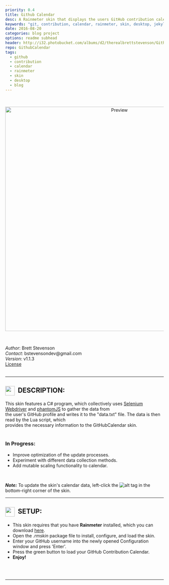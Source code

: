 ```yaml
---
priority: 0.4
title: Github Calendar
desc: A Rainmeter skin that displays the users GitHub contribution calendar
keywords: "git, contribution, calendar, rainmeter, skin, desktop, jekyll, blog, github"
date: 2016-08-20
categories: blog project
options: readme subhead
header: http://i32.photobucket.com/albums/d2/therealbrettstevenson/Github/GithubCalendar/git2_zpsjx72lsmu.png
repo: GithubCalendar
tags:
  - github
  - contribution
  - calendar
  - rainmeter
  - skin
  - desktop
  - blog
---  
```


<br>  
  <p align="center">
  <img src="http://i32.photobucket.com/albums/d2/therealbrettstevenson/Github/GithubCalendar/Preview_zpsqkjalr4s.gif" width="710" title="Preview">
  </p>
<br>  

  *Author*: Brett Stevenson  
  *Contact*: &#98;&#115;&#116;&#101;&#118;&#101;&#110;&#115;&#111;&#110;&#100;&#101;&#118;&#64;&#103;&#109;&#97;&#105;&#108;&#46;&#99;&#111;&#109;  
  *Version*: v1.1.3  
  [License](https://github.com/JonSn0w/GitHubCalendar/blob/master/LICENSE)
<br/><br>  

_________________________________________________________________________  

## <img title="" alt="" src="http://image.flaticon.com/icons/svg/149/149187.svg" height="30" width="30" align="absmiddle">&nbsp;&nbsp;DESCRIPTION:  

  This skin features a C# program, which collectively uses [Selenium Webdriver](http://www.seleniumhq.org/projects/webdriver/) and [phantomJS](http://phantomjs.org) to gather the data from  
  the user's GitHub profile and writes it to the "data.txt" file. The data is then read by the Lua script, which  
  provides the necessary information to the GitHubCalendar skin.  
<br>  

### In Progress:  
  * Improve optimization of the update processes.  
  * Experiment with different data collection methods.  
  * Add mutable scaling functionality to calendar.  
<br>  

***Note:*** To update the skin's calendar data, left-click the ![alt tag](http://i32.photobucket.com/albums/d2/therealbrettstevenson/Github/GithubCalendar/github_logo_zps1ftioupk.png) in the bottom-right corner of the skin.
<br>  

_________________________________________________________________________  

## <img title="" alt="" src="https://cloud.githubusercontent.com/assets/16360374/19178642/68628960-8c09-11e6-9a94-cd8461164666.png" height="30" width="30" align="absmiddle">&nbsp;&nbsp;SETUP:  

  * This skin requires that you have **Rainmeter** installed, which you can download [here](https://www.rainmeter.net/).  
  * Open the *.rmskin* package file to install, configure, and load the skin.  
  * Enter your GitHub username into the newly opened Configuration window and press 'Enter'.  
  * Press the green button to load your GitHub Contribution Calendar.  
  * **Enjoy!**  

<br><br>  

_________________________________________________________________________  
